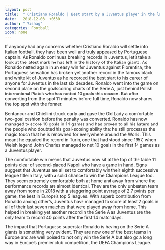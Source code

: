 ```yaml
---
layout: post
title:  " Cristiano Ronaldo | Best start by a Juventus player in the last 60 years."
date:   2018-12-03  +0530
author: " Vishag"
categories: Football
icon: none
--- 
```

If anybody had any concerns whether Cristiano Ronaldo will settle into Italian football, they have been well and truly appeased by Portuguese captain. As Ronaldo continues breaking records in Juventus, let’s take a look at the latest mark he has left in the history of the Italian giants. 
As Ronaldo netted again in an easy win for Juventus against Florentina, the Portuguese sensation has broken yet another record in the famous black and white kit of Juventus as he recorded the best start to his career of anyone for Juventus in the last six decades. Ronaldo went into the game on second place on the goalscoring charts of the Serie A, just behind Polish international Piatek who has netted 10 goals this season. But after converting from the spot 11 minutes before full time, Ronaldo now shares the top spot with the former. 

Bentancur and Chiellini struck early and gave the Old Lady a comfortable two-goal cushion before the penalty was converted. Ronaldo has now managed to score 10 goals in 14 games and has proven to all his haters and the people who doubted his goal-scoring ability that he still processes the magic touch that he is renowned for everywhere around the World. This meant he equaled the record in Turin, one that had stood since 1957, when Welsh legend John Charles managed to net 10 goals in the first 14 games as a Juventus player. 

The comfortable win means that Juventus now sit at the top of the table 11 points clear of second-placed Napoli who have a game in hand. Signs suggest that Juventus are all set to comfortably win their eighth successive league title in Italy, with a solid chance to win the Champions League too. They seem extremely comfortable both at home and away from where the performance records are almost identical. They are the only unbeaten team away from home in 2018 with a staggering point average of 2.7 points per game, the best in Europe’s top 5 leagues. With superb contribution from Ronaldo among other’s, Juventus have managed to score at least 2 goals in all of their last seven matches that were played away from home. This helped in breaking yet another record in the Serie A as Juventus are the only team to record 40 points after the first 14 matchdays. 

The impact that Portuguese superstar Ronaldo is having on the Serie A giants is something very evident. They are now one of the best teams in Europe and are well poised to not only win the Serie A but also go a long way in Europe’s premier club competition, the UEFA Champions League. 